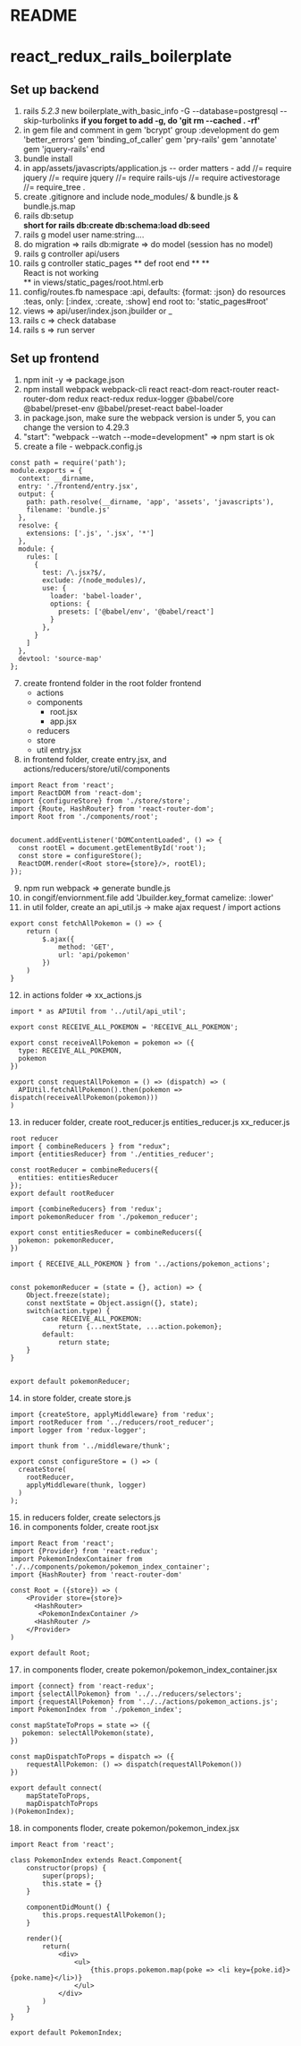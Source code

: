 # README

# react_redux_rails_boilerplate

## Set up backend

1. rails _5.2.3_ new boilerplate_with_basic_info -G --database=postgresql --skip-turbolinks
    **if you forget to add -g, do 'git rm --cached . -rf'**
2. in gem file  and comment in gem 'bcrypt'
  group :development do
    gem 'better_errors'
    gem 'binding_of_caller'
    gem 'pry-rails'
    gem 'annotate'
    gem 'jquery-rails'
  end
3. bundle install
4. in app/assets/javascripts/application.js -- order matters - add  //= require jquery
  //= require jquery
  //= require rails-ujs
  //= require activestorage
  //= require_tree .
5. create .gitignore and include node_modules/  &  bundle.js  &  bundle.js.map
6. rails db:setup  
    **short for rails db:create db:schema:load db:seed**
7. rails g model user name:string.... 
8. do migration => rails db:migrate => do model (session has no model)
9. rails g controller api/users 
10. rails g controller static_pages 
  ** def root end ** 
  **  <div id="root">React is not working</div> ** in views/static_pages/root.html.erb
11. config/routes.fb
  namespace :api, defaults: {format: :json} do
    resources :teas, only: [:index, :create, :show]
  end
  root to: 'static_pages#root' 
13. views => api/user/index.json.jbuilder or _
14. rails c => check database
15. rails s => run server



## Set up frontend
1. npm init -y => package.json 
2. npm install webpack webpack-cli react react-dom react-router react-router-dom redux react-redux redux-logger @babel/core @babel/preset-env @babel/preset-react babel-loader
3. in package.json, make sure the webpack version is under 5, you can change the version to 4.29.3
4. "start": "webpack --watch --mode=development"  => npm start is ok
5. create a file - webpack.config.js 
```
const path = require('path');
module.exports = {
  context: __dirname,
  entry: './frontend/entry.jsx',
  output: {
    path: path.resolve(__dirname, 'app', 'assets', 'javascripts'),
    filename: 'bundle.js'
  },
  resolve: {
    extensions: ['.js', '.jsx', '*']
  },
  module: {
    rules: [
      {
        test: /\.jsx?$/,
        exclude: /(node_modules)/,
        use: {
          loader: 'babel-loader',
          options: {
            presets: ['@babel/env', '@babel/react']
          }
        },
      }
    ]
  },
  devtool: 'source-map'
};
```
7. create frontend folder in the root folder
   frontend
      + actions
      + components
        + root.jsx
        + app.jsx
      + reducers
      + store
      + util
      entry.jsx
8. in frontend folder, create entry.jsx, and actions/reducers/store/util/components
```
import React from 'react';
import ReactDOM from 'react-dom';
import {configureStore} from './store/store';
import {Route, HashRouter} from 'react-router-dom';
import Root from './components/root';


document.addEventListener('DOMContentLoaded', () => {
  const rootEl = document.getElementById('root');
  const store = configureStore();
  ReactDOM.render(<Root store={store}/>, rootEl);
});
```

9. npm run webpack => generate bundle.js
10. in congif/enviornment.file add 'Jbuilder.key_format camelize: :lower' 
11. in util folder, create an api_util.js -> make ajax request / import actions
```
export const fetchAllPokemon = () => {
    return (
        $.ajax({
            method: 'GET',
            url: 'api/pokemon'
        })
    )
}
```
12. in actions folder => xx_actions.js 
```
import * as APIUtil from '../util/api_util';

export const RECEIVE_ALL_POKEMON = 'RECEIVE_ALL_POKEMON';

export const receiveAllPokemon = pokemon => ({
  type: RECEIVE_ALL_POKEMON,
  pokemon
})

export const requestAllPokemon = () => (dispatch) => (
  APIUtil.fetchAllPokemon().then(pokemon => dispatch(receiveAllPokemon(pokemon))) 
)
```
13. in reducer folder, create root_reducer.js entities_reducer.js xx_reducer.js
```
root reducer 
import { combineReducers } from "redux";
import {entitiesReducer} from './entities_reducer';

const rootReducer = combineReducers({
  entities: entitiesReducer
});
export default rootReducer
```
```
import {combineReducers} from 'redux';
import pokemonReducer from './pokemon_reducer';

export const entitiesReducer = combineReducers({
  pokemon: pokemonReducer,
})
```
```
import { RECEIVE_ALL_POKEMON } from '../actions/pokemon_actions';


const pokemonReducer = (state = {}, action) => {
    Object.freeze(state);
    const nextState = Object.assign({}, state);
    switch(action.type) {
        case RECEIVE_ALL_POKEMON:
            return {...nextState, ...action.pokemon};
        default:
            return state; 
    }
}


export default pokemonReducer;
```
14. in store folder, create store.js 
```
import {createStore, applyMiddleware} from 'redux';
import rootReducer from '../reducers/root_reducer';
import logger from 'redux-logger';

import thunk from '../middleware/thunk';

export const configureStore = () => (
  createStore(
    rootReducer,
    applyMiddleware(thunk, logger)
  )
);
```
15. in reducers folder, create selectors.js
16. in components folder, create root.jsx 
```
import React from 'react';
import {Provider} from 'react-redux';
import PokemonIndexContainer from './../components/pokemon/pokemon_index_container';
import {HashRouter} from 'react-router-dom'

const Root = ({store}) => (
    <Provider store={store}>
      <HashRouter>
       <PokemonIndexContainer />
      <HashRouter />
    </Provider>
)

export default Root;
```
17. in components floder, create pokemon/pokemon_index_container.jsx
```
import {connect} from 'react-redux';
import {selectAllPokemon} from '../../reducers/selectors';
import {requestAllPokemon} from '../../actions/pokemon_actions.js';
import PokemonIndex from './pokemon_index';

const mapStateToProps = state => ({
   pokemon: selectAllPokemon(state),
})

const mapDispatchToProps = dispatch => ({
    requestAllPokemon: () => dispatch(requestAllPokemon())
})

export default connect(
    mapStateToProps,
    mapDispatchToProps
)(PokemonIndex);
```
18. in components floder, create pokemon/pokemon_index.jsx
```
import React from 'react';

class PokemonIndex extends React.Component{
    constructor(props) {
        super(props);
        this.state = {}
    }

    componentDidMount() {
        this.props.requestAllPokemon();
    }

    render(){
        return(
            <div>
                <ul>
                    {this.props.pokemon.map(poke => <li key={poke.id}>{poke.name}</li>)}
                </ul>
            </div>
        )
    }
}

export default PokemonIndex;
```


